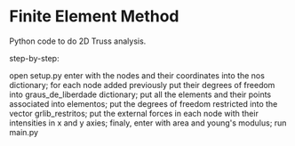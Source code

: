 
# Finite Element Method
Python code to do 2D Truss analysis.

step-by-step:

open setup.py
	enter with the nodes and their coordinates into the nos dictionary;
	for each node added previously put their degrees of freedom into graus_de_liberdade dictionary;
	put all the elements and their points associated into elementos;
	put the degrees of freedom restricted into the vector grlib_restritos;
	put the external forces in each node with their intensities in x and y axies;
	finaly, enter with area and young's modulus;
run main.py
